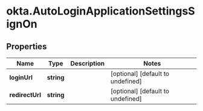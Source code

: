 # okta.AutoLoginApplicationSettingsSignOn

## Properties

Name | Type | Description | Notes
------------ | ------------- | ------------- | -------------
**loginUrl** | **string** |  | [optional] [default to undefined]
**redirectUrl** | **string** |  | [optional] [default to undefined]

